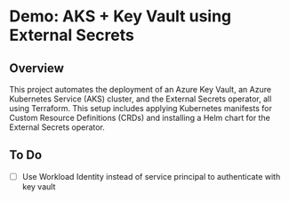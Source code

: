 # Demo: AKS + Key Vault using External Secrets

## Overview

This project automates the deployment of an Azure Key Vault, an Azure Kubernetes Service (AKS) cluster, and the External Secrets operator, all using Terraform. This setup includes applying Kubernetes manifests for Custom Resource Definitions (CRDs) and installing a Helm chart for the External Secrets operator.

## To Do

- [ ] Use Workload Identity instead of service principal to authenticate with key vault
